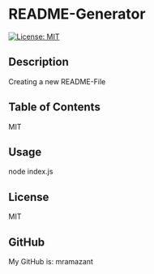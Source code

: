 
# README-Generator
[![License: MIT](https://img.shields.io/badge/License-MIT-yellow.svg)](https://opensource.org/licenses/MIT)

## Description 
Creating a new README-File
    
## Table of Contents
MIT

## Usage
node index.js

## License
MIT

## GitHub
My GitHub is: mramazant